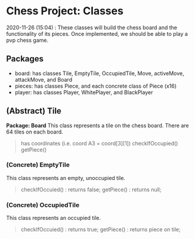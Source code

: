 # Chess Project: Classes
2020-11-26 (15:04) : These classes will build the chess board and the functionality of its pieces. Once implemented, we should be able to play a pvp chess game.

## Packages
* board: has classes Tile, EmptyTile, OccupiedTile, Move, activeMove, attackMove, and Board
* pieces: has classes Piece, and each concrete class of Piece (x16)
* player: has classes Player, WhitePlayer, and BlackPlayer

## (Abstract) Tile
**Package: Board**
This class represents a tile on the chess board. There are 64 tiles on each board.
> has coordinates (i.e. coord A3 = coord[3][1])
> checkIfOccupied()
> getPiece()

### (Concrete) EmptyTile
This class represents an empty, unoccupied tile.
> checkIfOccuied() : returns false;
> getPiece() : returns null;

### (Concrete) OccupiedTile
This class represents an occupied tile.
> checkIfOccuied() : returns true;
> getPiece() : returns piece on tile;

